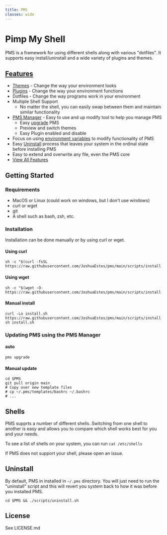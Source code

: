 ```yaml
---
title: PMS
classes: wide
---
```


# Pimp My Shell

PMS is a framework for using different shells along with various "dotfiles". It supports easy install/uninstall and a wide variety of plugins and themes.

## [Features](features.md)

* [Themes](themes/) - Change the way your environment looks
* [Plugins](plugins/) - Change the way your environment functions
* Dotfiles - Change the way programs work in your environment
* Multiple Shell Support
  * No matter the shell, you can easily swap between them and maintain similar functionality
* [PMS Manager](pms-manager.md) - Easy to use and up modify tool to help you manage PMS
  * Easy [upgrade](upgrade.md) PMS
  * Preview and switch themes
  * Easy Plugin enabled and disable
* Focus on using [environment variables](environment-variables.md) to modify functionality of PMS
* Easy [Uninstall](installation/uninstall.md) process that leaves your system in the ordinal state before installing PMS
* Easy to extend and overwrite any file, even the PMS core
* [View All Features](features.md)

## Getting Started

### Requirements

* MacOS or Linux (could work on windows, but I don't use windows)
* curl or wget
* git
* A shell such as bash, zsh, etc.

### Installation

Installation can be done manually or by using curl or wget.

#### Using curl

```
sh -c "$(curl -fsSL https://raw.githubusercontent.com/JoshuaEstes/pms/main/scripts/install.sh)"
```

#### Using wget

```
sh -c "$(wget -O- https://raw.githubusercontent.com/JoshuaEstes/pms/main/scripts/install.sh)"
```

#### Manual install

```
curl -Lo install.sh https://raw.githubusercontent.com/JoshuaEstes/pms/main/scripts/install.sh
sh install.sh
```

### Updating PMS using the PMS Manager

#### auto

```
pms upgrade
```

#### Manual update

```
cd $PMS
git pull origin main
# Copy over new template files
# cp ~/.pms/templates/bashrc ~/.bashrc
# ...
```

## Shells

PMS supprts a number of different shells. Switching from one shell to another is easy and allows you to compare which shell works best for you and your needs.

To see a list of shells on your system, you can run `cat /etc/shells`

If PMS does not support your shell, please open an issue.

## Uninstall

By default, PMS in installed in `~/.pms` directory. You will just need to run the "uninstall" script and this will revert you system back to how it was before you installed PMS.

```
cd $PMS && ./scripts/uninstall.sh
```

## License

See LICENSE.md
